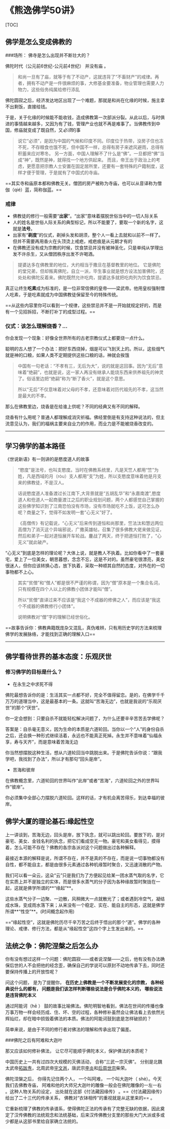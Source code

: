 # 《熊逸佛学50讲》

[TOC]



## 佛学是怎么变成佛教的



###场所： 佛寺是怎么出现并不断壮大的？

佛陀时代（公元前6世纪-公元前4世纪） 并没有庙 。

> 和尚一旦有了庙，就等于有了不动产，这就违背了“不畜财产”的戒律。再者，拥有不动产是一件很麻烦的事，大修基金要准备，物业管理也需要人力物力，这些俗务纯属给修行添乱

佛陀圆寂之后，经济发达地区出现了一个难题，那就是和尚在化缘的时候，施主拿不出剩饭，直接给钱。

于是，关于化缘的时候能不能收钱，造成佛教第一次部派分裂。从此以后，与时俱进的事情越来越多，又因为有了钱，管理产业也就不再是难事了。当佛教传到中国，修庙就变成了既自然，又$必须$的事

> 说它“必须”，是因为中国的气候和印度不同。印度位于热带，没房子住也冻不死，不存粮食也饿不死，但中国不一样，总得有房子来遮风避雨，总得有积蓄来应对寒冬。 另一方面，中国人理解不了什么是“佛”。一旦都把“佛”当成“神”，既然是神，就得找一个地方供起来。 而且，帝王出于政治上的考虑，更愿意把宗教人士安置在固定居所里，还要有一套特殊的户籍制度，这样才便于管理，于是就有了中国式的寺庙。



==其实寺和庙原本都和佛教无关。僧团的房产被称为寺庙，也可以从音译称为僧伽（qié）蓝，简称伽蓝。==



### 戒律

* 佛教徒的修行一般需要“**出家**”。“出家”意味着摆脱世俗当中的一切人际关系
* 人的姓名是世俗人际关系的典型标记，所以不能要了，要取一个新的名字，这就是**法号**。
* 出家有“**剃度**”的仪式，剃掉头发和胡须，整个人一看上去就和以前不一样了。但并不需要再用香火在头顶烫上戒疤，戒疤痕是从元朝才有的 
* 在佛教还没有成为宗教的时候，饮食禁忌并没有被神圣化，只是单纯从学理出发不许杀生，又从僧团秩序出发不许喝酒。

> 提婆达多在佛教里的地位，大约相当于撒旦在基督教里的地位。
它是佛陀的堂兄弟，但却叛离佛陀，自立一派，毕生事业就是想方设法加害佛陀，还处处和佛陀反着来。佛陀既然允许吃肉，提婆达多就把吃肉列为饮食禁忌。

真正让终生**吃素**成为标准的，是一位非常信佛的皇帝——梁武帝。他用皇权强制僧人吃素，于是吃素就成为中国佛教徒保留至今的特殊传统。

==从这些内容里你可以看到一个规律，这些禁忌并不是一开始就规定好的，而是有一个见招拆招，不断打补丁的成型过程。==



### 仪式：该怎么理解烧香？...

你会发现一个现象：好像全世界所有的古老宗教仪式上都要烧一点什么。

聪明的古人想了一个办法：把好东西烧掉，烟是可以飞到天上的。所以，这些烟气就是神的口粮，如果人类不定期提供这些口粮的话，神就会挨饿

> 中国有一句老话：“不孝有三，无后为大”，说的就是这回事。因为“无后”意味着“绝嗣”，也就是说，这一家人再没有继承人能烧东西来供养祖先的神灵了。俗话里边把“绝嗣”称为“断了香火”，就是这个意思。
>
> 所以“无后”不仅意味着对父母的不孝，还意味着对历代祖先的不孝，这当然是最大的不孝。

那么在佛教里边，烧香是在给谁上供呢？不同的经典又有不同的解释。

烧香有什么用呢？普通人都理解成消灾祈福。佛经里倒是有支持这种说法的，但主流意见认为，我们的福祸主要来自业力的作用，而业力是不能被烧香改变的。



------

## 学习佛学的基本路径

《世说新语》有一则讲的是愍度道人的故事

> “愍度”是法号，也叫支愍度。当时在佛教系统里，凡是天竺人都用“竺”为姓，凡是西域的月（ròu）支人都用“支”为姓，所以支愍度意味着他是月支来的佛教徒，不是汉人。
>
> 话说愍度道人准备渡过长江南下,大背景就是“五胡乱华”和“永嘉南渡”,愍度道人和伧道人一起商量渡江之后的职业规划问题，两个人都感觉自己掌握的这些佛学知识到了江南恐怕没有市场，没有市场就吃不上饭，这可怎么办呢？商量之下，觉得不如发明一套“心无义”好了。
>
> 《高僧传》有记载说，“心无义”后来传到道恒和尚那里，竺法汰和慧远两位高僧为了消灭这个异端邪说，广撒英雄帖，召集了很多佛教大佬来做见证，然后和弟子一起对道恒展开车轮战。鏖战了两天，终于把道恒打败了，“心无义”就此破产。

“心无义”到底是怎样的理论呢？大体上说，就是教人不执着。比如你看中了一套豪宅，爱上了一位美女，朝思暮想，念念不忘，这是不对的。虽然豪宅很漂亮，美女很迷人，但你应该转换心态，放下执着，采取一种顺其自然的态度，对外在的一切事物都不上心。



> 其实“贫僧”和“僧人”都是很不严谨的称谓，因为“僧”原本是一个集合名词，只有规模在四个人以上的佛教小团体才能叫“僧”。
>
> 所以“贫僧”直译过来不应该是“我这个不成器的修佛之人”，而应该是“我这个不成器的佛教修行小团体”。
>
> 说明佛教对“僧”字的理解已经世俗化。



==故事告诉你：佛教典籍既庞杂又混乱，真伪难辨，只有用历史学的方法来梳理佛学的发展脉络，才能找到正确的理解入口== 

------



## 佛学看待世界的基本态度：乐观厌世



### 修习佛学的目标是什么？

- 在永生之中求死不得

佛陀最想告诉你的是：生活其实一点都不好，完全不值得留恋。是的，在佛学千千万万的道理当中，这是最基本的一条。这就叫“苦海无边”，也就是我说的“乐观厌世”的那个“厌世”。

你一定会想到：只要自杀不就能轻松解决问题了，为什么还要辛辛苦苦去学佛呢？

答案是：自杀毫无意义，因为生命的本质是六道轮回。当你以一个“人”的身份自杀之后，还会换一种形式继续活着，永远也不能真正死掉。永生并不意味着“仙福永享，寿与天齐”，而是意味着苦海无边

你当然想摆脱这种生活，想从六道轮回当中跳脱出来。于是佛陀告诉你说：“跟我学吧，我找到了办法”，所以才有那句“回头是岸”。



- 苦海和彼岸

在佛教概念里，六道轮回的世界叫作“此岸”或者“苦海”，六道轮回之外的世界叫作“彼岸”。

你必须集中全部心力摆脱六道轮回。这样的话，才有机会离苦得乐，到达幸福的彼岸。



## 佛学大厦的理论基石:缘起性空



上一讲谈到，苦海无边，回头是岸，放下执念，就可以跳出轮回。要放下的，是对豪宅、美女、金钱名利的执念，把它们看成空无一物。豪宅和美女看得见，摸得着，怎么可能不存在？佛教的各宗各派对这个问题做出过各种解释。

最接近本源的解释是说，所谓不存在，并不是真的不存在，而是说一切事物都没有自性，都不能自主，都是由很多元素通过各种机缘暂时聚合，又迅速消散的产物。

我们可以看一朵云，这朵“云”只是我们为了方便起见给某一团水蒸气取的名字，它在实质上并不是独立的实体，而是很多水蒸气的分子因为各种缘故暂时聚拢在一起，这就是佛学所谓的**“缘起”**。

这些水蒸气分子一边聚、一边散，风稍微大一点就散光了；或者遇到冷空气，凝结成水珠，变成雨水落下来；从来没有一个稳定、实在、能自主的形态，这就是佛学所谓**“性空”**。(时间概念起作用)

==“缘起性空”，这就是佛陀历尽千辛万苦之后终于悟出的那个“道”。佛学的各种理论、戒律、修行方法，都是从“缘起性空”这四个字上生发出来的。== 



## 法统之争：佛陀涅槃之后怎么办

你有没有想过这样一个问题：佛陀圆寂——或者说涅槃——之后，他有没有办法确保后世的人不会把他的经念歪，确保自己的学说可以原封不动地传承下去，同时还要保持传播上的开放性呢？

问这个问题， 是为了提醒你， **在历史上佛教是一个不断发展变化的宗教， 各种经典说什么的都有， 问题是我们该怎样判断哪些说法是合乎佛陀本义的， 哪些说法是违背佛陀本义** 

通过阿能诃（hē ） 鼓的故事比喻佛法。佛陀明智地看到，佛法在世间的传播也像万事万物一样会经历成、住、坏、空的过程，各种修补虽然会让佛法看上去依然光辉灿烂，却在暗中损毁着佛法的本质。佛法的阿能诃鼓到底是怎样破损的？

简单来说，是由于不同的修行者对佛法的理解和传承出现了偏差。



###佛陀之后有阿难和大迦叶 

那又应该如何修补佛法， 让它尽可能顺乎佛陀本义，保护佛法的本质呢？ 

中国历史上一共有过四次大规模的灭佛活动， 合称“三武一宗灭佛”。 分别是北魏太武帝[拓跋焘](https://baike.baidu.com/item/%E6%8B%93%E8%B7%8B%E7%84%98)，北周武帝[宇文邕](https://baike.baidu.com/item/%E5%AE%87%E6%96%87%E9%82%95/960321)，唐武宗[李炎](https://baike.baidu.com/item/%E6%9D%8E%E7%82%8E/62587)和[后周世宗](https://baike.baidu.com/item/%E5%90%8E%E5%91%A8%E4%B8%96%E5%AE%97)柴荣。

佛陀涅槃之后， 你得先记住两个人， 一个叫阿难， 一个叫大迦叶（ shè）。今天我们去佛教寺庙， 阿难和他的大师兄大迦叶的雕像一般会在佛陀雕像的一左一右 。这种人物关系的设定， 出处就在这部《付法藏因缘传》 。==《付法藏因缘传》给出了二十三代的传承关系，  佛教对“衣钵相传”的重视就是从这里来的== 。

它重新梳理了佛教的传承谱系，使得佛陀正法的传承有了完整无缺的依据，因此奠定了汉传佛教的法统观念和法统基础，后来汉传佛教分支里的那些大门大派或多或少都是从这部书里给自家确立法统的。

